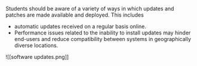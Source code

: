 Students should be aware of a variety of ways in which updates and patches are made available and deployed. This includes 
- automatic updates received on a regular basis online.
- Performance issues related to the inability to install updates may hinder end-users and reduce compatibility between systems in geographically diverse locations.

![[software updates.png]]

